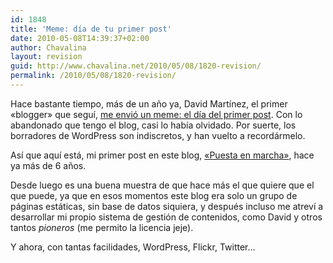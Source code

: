 ```yaml
---
id: 1848
title: 'Meme: día de tu primer post'
date: 2010-05-08T14:39:37+02:00
author: Chavalina
layout: revision
guid: http://www.chavalina.net/2010/05/08/1820-revision/
permalink: /2010/05/08/1820-revision/
---
```

Hace bastante tiempo, más de un año ya, David Martínez, el primer «blogger» que seguí, <a href="http://dmnet.bitacoras.com/archivos/chorradas/meme-dia-de-tu-primer-post.php" target="_blank">me envió un meme: el día del primer post</a>. Con lo abandonado que tengo el blog, casi lo había olvidado. Por suerte, los borradores de WordPress son indiscretos, y han vuelto a recordármelo.

Así que aquí está, mi primer post en este blog, [«Puesta en marcha»](http://www.chavalina.net/2003/11/22/post-1/), hace ya más de 6 años.

Desde luego es una buena muestra de que hace más el que quiere que el que puede, ya que en esos momentos este blog era solo un grupo de páginas estáticas, sin base de datos siquiera, y después incluso me atreví a desarrollar mi propio sistema de gestión de contenidos, como David y otros tantos _pioneros_ (me permito la licencia jeje).

Y ahora, con tantas facilidades, WordPress, Flickr, Twitter…